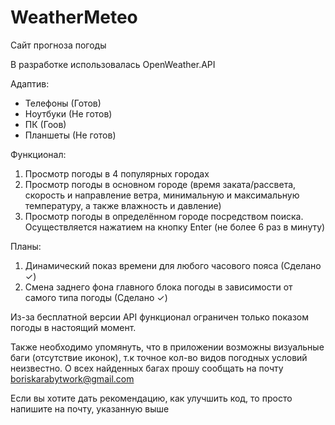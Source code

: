 # WeatherMeteo

Сайт прогноза погоды

В разработке использовалась OpenWeather.API

Адаптив: 

- Телефоны (Готов)
- Ноутбуки (Не готов)
- ПК (Гоов)
- Планшеты (Не готов)

Функционал: 

1. Просмотр погоды в 4 популярных городах
2. Просмотр погоды в основном городе (время заката/рассвета, скорость и направление ветра, минимальную и максимальную температуру, а также влажность и давление)
3. Просмотр погоды в определённом городе посредством поиска. Осуществляется нажатием на кнопку Enter (не более 6 раз в минуту)

Планы: 

1. Динамический показ времени для любого часового пояса (Сделано ✓)
2. Смена заднего фона главного блока погоды в зависимости от самого типа погоды (Сделано ✓)

Из-за бесплатной версии API функционал ограничен только показом погоды в настоящий момент.

Также необходимо упомянуть, что в приложении возможны визуальные баги (отсутствие иконок), т.к точное кол-во видов погодных условий неизвестно. О всех найденных багах прошу сообщать на почту boriskarabytwork@gmail.com

Если вы хотите дать рекомендацию, как улучшить код, то просто напишите на почту, указанную выше
